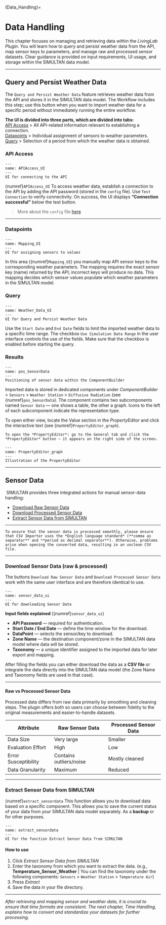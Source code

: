 (Data_Handling)=

# Data Handling

This chapter focuses on managing and retrieving data within the *LivingLab Plugin*. You will learn how to query and persist weather data from the API, map sensor keys to parameters, and manage raw and processed sensor datasets. Clear guidance is provided on input requirements, UI usage, and storage within the SIMULTAN data model.

---

## Query and Persist Weather Data

The `Query and Persist Weather Data` feature retrieves weather data from the API and stores it in the SIMULTAN data model. The Workflow includes this step; use this button when you want to import weather data for a specific period without immediately running the entire workflow.

**The UI is divided into three parts, which are divided into tabs:**  
[API Access](#api-access) > All API-related information relevant to establishing a connection.  
[Datapoints](#datapoints) > Individual assignment of sensors to weather parameters.   
[Query](#query) > Selection of a period from which the weather data is obtained.  

### API Access

```{figure} img/APIAccess_UI.png
---
name: APIAccess_UI
---
UI for connecting to the API
```

{numref}`APIAccess_UI` To access weather data, establish a connection to the API by adding the API password (stored in the `config` file). Use `Test Connection` to verify connectivity. On success, the UI displays **“Connection successful”** below the test button.

> More about the `config` file [here](Workflow.md#config-file-path)

---

### Datapoints

```{figure} img/Mapping_UI.png
---
name: Mapping_UI
---
UI for assigning sensors to values
```

In this area ({numref}`Mapping_UI`) you manually map API sensor keys to the corresponding weather parameters. The mapping requires the exact sensor key (name) returned by the API; incorrect keys will produce no data. This mapping decides which sensor values populate which weather parameters in the SIMULTAN model.
<!-- verweis darauf wo die excakten sensor namen gefunden werden können!-->

### Query

```{figure} img/Weather_Data_UI.png
---
name: Weather_Data_UI
---
UI for Query and Persist Weather Data
```

Use the `Start Date` and `End Date` fields to limit the imported weather data to a specific time range. The checkbox `Use Simulation Data Range` in the user interface controls the use of the fields. Make sure that the checkbox is enabled before starting the query.

### Results

```{figure} img/pos_SensorData.png
---
name: pos_SensorData
---
Positioning of sensor data within the ComponentBuilder
```

Imported data is stored in dedicated components under *ComponentBuilder* > `Sensors` > `Weather Station` > `Diffusive Radiation` (see {numref}`pos_SensorData`).
The component contains two subcomponents named `Sensor Data` — one shows a table, the other a graph. Icons to the left of each subcomponent indicate the representation type.

To open either view, locate the Value section in the *PropertyEditor* and click the interactive text (see {numref}`PropertyEditor_graph`).

```{Tip}
To open the *PropertyEditor*: go to the General tab and click the *PropertyEditor* button — it appears on the right side of the screen.
```

```{figure} img/PropertyEditor_graph.png
---
name: PropertyEditor_graph
---
Illustration of the PropertyEditor
```

---

## Sensor Data

 SIMULTAN provides three integrated actions for manual sensor-data handling:

- [Download Raw Sensor Data](#download-sensor-data-raw-processed)
- [Download Processed Sensor Data](#download-sensor-data-raw-processed)
- [Extract Sensor Data from SIMULTAN](#extract-sensor-data-from-simultan)

---

```{note}
To ensure that the sensor data is processed smoothly, please ensure that CSV Importer uses the *English language standard* (**comma as separator** and **period as decimal separator**). Otherwise, problems arise when opening the converted data, resulting in an unclean CSV file.
``` 

---

### Download Sensor Data (raw & processed)

The buttons `Download Raw Sensor Data` and `Download Processed Sensor Data` work with the same user interface and are therefore identical to use.

```{figure} img/sensor_data_ui.png
---
name: sensor_data_ui
---
UI for downloading Sensor Data
```

**Input fields explained** ({numref}`sensor_data_ui`)
- **API Password** — required for authentication.
- **Start Date / End Date** — define the time window for the download.
- **DataPoint** — selects the sensor/key to download.
- **Zone Name** — the destination component/zone in the SIMULTAN data model where data will be stored.
- **Taxonomy** — a unique identifier assigned to the imported data for later export and mapping.

After filling the fields you can either download the data as a **CSV file** or integrate the data directly into the SIMULTAN data model (the Zone Name and Taxonomy fields are used in that case).

---

#### Raw vs Processed Sensor Data

Processed data differs from raw data primarily by smoothing and cleaning steps. The plugin offers both so users can choose between fidelity to the original measurements and easier-to-handle datasets.

| Attribute             | Raw Sensor Data                     | Processed Sensor Data                  |
|-----------------------|-------------------------------------|----------------------------------------|
| Data Size             | Very large                  | Smaller                        |
| Evaluation Effort     | High                        | Low                            |
| Error Susceptibility  | Contains outliers/noise     | Mostly cleaned                 |
| Data Granularity      | Maximum                     | Reduced                |

---

### Extract Sensor Data from SIMULTAN

{numref}`extract_sensordata` This function allows you to download data based on a specific component. This allows you to save the current status of your data from your SIMULTAN data model separately. As a **backup** or for other purposes.

```{figure} img/extract_sensordata.png
---
name: extract_sensordata
---
UI for the function Extract Sensor Data from SIMULTAN
```

#### How to use

1. Click *Extract Sensor Data from SIMULTAN*
2. Enter the taxonomy from which you want to extract the data. (e.g., **Temperature_Sensor_Weather**  |  You can find the taxonomy under the following components: `Sensors` > `Weather Station` > `Temperature Air`)
3. Press *Extract* 
4. Save the data in your file directory.

---

*After retrieving and mapping sensor and weather data, it is crucial to ensure that time formats are consistent. The next chapter, Time Handling, explains how to convert and standardize your datasets for further processing.*